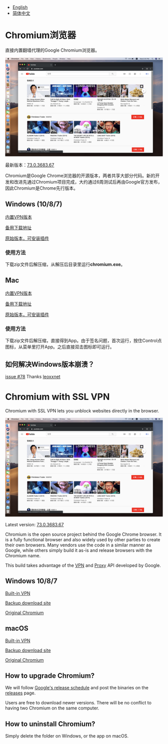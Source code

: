* [English](#chromium-with-ssl-vpn)
* [简体中文](#chromium浏览器)

# Chromium浏览器

直接内置翻墙代理的Google Chromium浏览器。

![](screenshot.png)

最新版本：[73.0.3683.67](https://github.com/jjqqkk/chromium/releases/tag/73.0.3683.67)

Chromium是Google Chrome浏览器的开源版本，两者共享大部分代码。新的开发和改进先通过Chromium项目完成，大约通过6周测试后再由Google官方发布，因此Chromium是Chrome先行版本。

## Windows (10/8/7)

[内置VPN版本](https://github.com/jjqqkk/chromium/releases/download/73.0.3683.67/Chromium-windows-73.0.3683.67.zip)

[备用下载地址](http://167.99.163.129/Chromium-windows-73.0.3683.67.zip)

[原始版本，可安装插件](https://github.com/jjqqkk/chromium/releases/download/73.0.3683.67/Chromium-windows-novpn.zip)

### 使用方法

下载zip文件后解压缩，从解压后目录里运行**chromium.exe**。

## Mac

[内置VPN版本](https://github.com/jjqqkk/chromium/releases/download/73.0.3683.67/Chromium-mac-73.0.3683.67.zip)

[备用下载地址](http://167.99.163.129/Chromium-mac-73.0.3683.67.zip)

[原始版本，可安装插件](https://github.com/jjqqkk/chromium/releases/download/73.0.3683.67/Chromium-mac-novpn.zip)

### 使用方法

下载zip文件后解压缩，直接得到App。由于签名问题，首次运行，按住Control点图标，从菜单里打开App。之后直接双击图标即可运行。


## 如何解决Windows版本崩溃？
[issue #78](https://github.com/jjqqkk/chromium/issues/78) Thanks [leoxxnet](https://github.com/leoxxnet)





# Chromium with SSL VPN

Chromium with SSL VPN lets you unblock websites directly in the browser.

![](screenshot.png)

Latest version: [73.0.3683.67](https://github.com/jjqqkk/chromium/releases/tag/73.0.3683.67)

Chromium is the open source project behind the Google Chrome browser. It is a fully functional browser and also widely used by other parties to create their own browsers. Many vendors use the code in a similar manner as Google, while others simply build it as-is and release browsers with the Chromium name.

This build takes advantage of the [VPN](https://developer.chrome.com/extensions/vpnProvider) and [Proxy](https://developer.chrome.com/extensions/proxy) API developed by Google. 

## Windows 10/8/7

[Built-in VPN](https://github.com/jjqqkk/chromium/releases/download/73.0.3683.67/Chromium-windows-73.0.3683.67.zip)

[Backup download site](http://167.99.163.129/Chromium-windows-73.0.3683.67.zip)

[Original Chromium](https://github.com/jjqqkk/chromium/releases/download/73.0.3683.67/Chromium-windows-novpn.zip)

## macOS

[Built-in VPN](https://github.com/jjqqkk/chromium/releases/download/73.0.3683.67/Chromium-mac-73.0.3683.67.zip)

[Backup download site](http://167.99.163.129/Chromium-mac-73.0.3683.67.zip)

[Original Chromium](https://github.com/jjqqkk/chromium/releases/download/73.0.3683.67/Chromium-mac-novpn.zip)


## How to upgrade Chromium?

We will follow [Google's release schedule](https://chromiumdash.appspot.com/schedule) and post the binaries on the [releases](https://github.com/jjqqkk/chromium/releases) page.

Users are free to download newer versions. There will be no conflict to having two Chromium on the same computer.

## How to uninstall Chromium?

Simply delete the folder on Windows, or the app on macOS.
